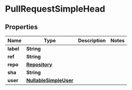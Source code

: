 

# PullRequestSimpleHead


## Properties

| Name | Type | Description | Notes |
|------------ | ------------- | ------------- | -------------|
|**label** | **String** |  |  |
|**ref** | **String** |  |  |
|**repo** | [**Repository**](Repository.md) |  |  |
|**sha** | **String** |  |  |
|**user** | [**NullableSimpleUser**](NullableSimpleUser.md) |  |  |



